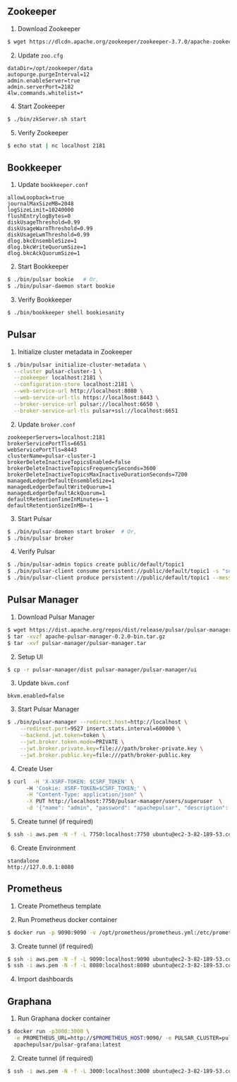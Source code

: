 ## Zookeeper

1. Download Zookeeper
```sh
$ wget https://dlcdn.apache.org/zookeeper/zookeeper-3.7.0/apache-zookeeper-3.7.0-bin.tar.gz
```

2. Update `zoo.cfg`
```
dataDir=/opt/zookeeper/data
autopurge.purgeInterval=12
admin.enableServer=true
admin.serverPort=2182
4lw.commands.whitelist=*
```

4. Start Zookeeper
```sh
$ ./bin/zkServer.sh start
```

5. Verify Zookeeper 
```sh
$ echo stat | nc localhost 2181
```


## Bookkeeper
1. Update `bookkeeper.conf`
```
allowLoopback=true
journalMaxSizeMB=2048
logSizeLimit=10240000
flushEntrylogBytes=0
diskUsageThreshold=0.99
diskUsageWarnThreshold=0.99
diskUsageLwmThreshold=0.99
dlog.bkcEnsembleSize=1
dlog.bkcWriteQuorumSize=1
dlog.bkcAckQuorumSize=1
```

2. Start Bookkeeper
```sh
$ ./bin/pulsar bookie   # Or,
$ ./bin/pulsar-daemon start bookie 
```

3. Verify Bookkeeper
```sh
$ ./bin/bookkeeper shell bookiesanity
```

## Pulsar
1. Initialize cluster metadata in Zookeeper
```sh
$ ./bin/pulsar initialize-cluster-metadata \
  --cluster pulsar-cluster-1 \
  --zookeeper localhost:2181 \
  --configuration-store localhost:2181 \
  --web-service-url http://localhost:8080 \
  --web-service-url-tls https://localhost:8443 \
  --broker-service-url pulsar://localhost:6650 \
  --broker-service-url-tls pulsar+ssl://localhost:6651
```

2. Update `broker.conf`
```
zookeeperServers=localhost:2181
brokerServicePortTls=6651
webServicePortTls=8443
clusterName=pulsar-cluster-1
brokerDeleteInactiveTopicsEnabled=false
brokerDeleteInactiveTopicsFrequencySeconds=3600
brokerDeleteInactiveTopicsMaxInactiveDurationSeconds=7200
managedLedgerDefaultEnsembleSize=1
managedLedgerDefaultWriteQuorum=1
managedLedgerDefaultAckQuorum=1
defaultRetentionTimeInMinutes=-1
defaultRetentionSizeInMB=-1
```

3. Start Pulsar
```sh
$ ./bin/pulsar-daemon start broker  # Or,
$ ./bin/pulsar broker
```

4. Verify Pulsar
```sh
$ ./bin/pulsar-admin topics create public/default/topic1
$ ./bin/pulsar-client consume persistent://public/default/topic1 -s "subs1"
$ ./bin/pulsar-client produce persistent://public/default/topic1 --messages "msg1"
```

## Pulsar Manager
1. Download Pulsar Manager
```sh
$ wget https://dist.apache.org/repos/dist/release/pulsar/pulsar-manager/pulsar-manager-0.2.0/apache-pulsar-manager-0.2.0-bin.tar.gz
$ tar -xvzf apache-pulsar-manager-0.2.0-bin.tar.gz
$ tar -xvf pulsar-manager/pulsar-manager.tar
```

2. Setup UI
```sh
$ cp -r pulsar-manager/dist pulsar-manager/pulsar-manager/ui
```

3. Update `bkvm.conf`
```
bkvm.enabled=false
```

3. Start Pulsar Manager 
```sh
$ ./bin/pulsar-manager --redirect.host=http://localhost \
    --redirect.port=9527 insert.stats.interval=600000 \
    --backend.jwt.token=token \
    --jwt.broker.token.mode=PRIVATE \
    --jwt.broker.private.key=file:///path/broker-private.key \
    --jwt.broker.public.key=file:///path/broker-public.key 
```

4. Create User
```sh
$ curl  -H 'X-XSRF-TOKEN: $CSRF_TOKEN' \  
      -H 'Cookie: XSRF-TOKEN=$CSRF_TOKEN;' \
      -H "Content-Type: application/json" \
      -X PUT http://localhost:7750/pulsar-manager/users/superuser  \
      -d '{"name": "admin", "password": "apachepulsar", "description": "test", "email": "username@test.org"}'
```

5. Create tunnel (if required)
```sh
$ ssh -i aws.pem -N -f -L 7750:localhost:7750 ubuntu@ec2-3-82-189-53.compute-1.amazonaws.com
```

6. Create Environment
```
standalone
http://127.0.0.1:8080
```


## Prometheus
1. Create Prometheus template

2. Run Prometheus docker container
```sh
$ docker run -p 9090:9090 -v /opt/prometheus/prometheus.yml:/etc/prometheus/prometheus.yml prom/prometheus
```

3. Create tunnel (if required)
```sh
$ ssh -i aws.pem -N -f -L 9090:localhost:9090 ubuntu@ec2-3-82-189-53.compute-1.amazonaws.com
$ ssh -i aws.pem -N -f -L 8080:localhost:8080 ubuntu@ec2-3-82-189-53.compute-1.amazonaws.com
```

4. Import dashboards

## Graphana
1. Run Graphana docker container
```sh
$ docker run -p3000:3000 \
  -e PROMETHEUS_URL=http://$PROMETHEUS_HOST:9090/ -e PULSAR_CLUSTER=pulsar-cluster-1 \
  apachepulsar/pulsar-grafana:latest
```

2. Create tunnel (if required)
```sh
$ ssh -i aws.pem -N -f -L 3000:localhost:3000 ubuntu@ec2-3-82-189-53.compute-1.amazonaws.com
```

